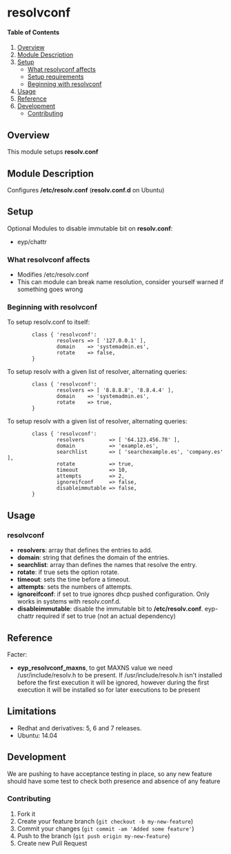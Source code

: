 # resolvconf

#### Table of Contents

1. [Overview](#overview)
2. [Module Description](#module-description)
3. [Setup](#setup)
    * [What resolvconf affects](#what-resolvconf-affects)
    * [Setup requirements](#setup-requirements)
    * [Beginning with resolvconf](#beginning-with-resolvconf)
4. [Usage](#usage)
5. [Reference](#reference)
6. [Development](#development)
    * [Contributing](#contributing)

## Overview

This module setups **resolv.conf**

## Module Description

Configures **/etc/resolv.conf** (**resolv.conf.d** on Ubuntu)

## Setup

Optional Modules to disable immutable bit on **resolv.conf**:
* eyp/chattr

### What resolvconf affects

* Modifies /etc/resolv.conf
* This can module can break name resolution, consider yourself warned if something goes wrong

### Beginning with resolvconf

To setup resolv.conf to itself:
```puppet
        class { 'resolvconf':
                resolvers => [ '127.0.0.1' ],
                domain    => 'systemadmin.es',
                rotate    => false,
        }
```
To setup resolv with a given list of resolver, alternating queries:

```puppet
        class { 'resolvconf':
                resolvers => [ '8.8.8.8', '8.8.4.4' ],
                domain    => 'systemadmin.es',
                rotate    => true,
        }
```

To setup resolv with a given list of resolver, alternating queries:

```puppet
        class { 'resolvconf':
                resolvers        => [ '64.123.456.78' ],
                domain           => 'example.es',
                searchlist       => [ 'searchexample.es', 'company.es' ],
                rotate           => true,
                timeout          => 10,
                attempts         => 2,
                ignoreifconf     => false,
                disableimmutable => false,
        }
```

## Usage

### resolvconf
* **resolvers**: array that defines the entries to add.
* **domain**: string that defines the domain of the entries.
* **searchlist**: array than defines the names that resolve the entry.
* **rotate**: if true sets the option rotate.
* **timeout**: sets the time before a timeout.
* **attempts**: sets the numbers of attempts.
* **ignoreifconf**: if set to true ignores dhcp pushed configuration. Only works in systems with resolv.conf.d.
* **disableimmutable**: disable the immutable bit to **/etc/resolv.conf**. eyp-chattr required if set to true (not an actual dependency)

## Reference
Facter:
* **eyp_resolvconf_maxns**, to get MAXNS value we need /usr/include/resolv.h to be present. If /usr/include/resolv.h isn't installed before the first execution it will be ignored, however during the first execution it will be installed so for later executions to be present

## Limitations
* Redhat and derivatives: 5, 6 and 7 releases.
* Ubuntu: 14.04

## Development

We are pushing to have acceptance testing in place, so any new feature should
have some test to check both presence and absence of any feature

### Contributing

1. Fork it
2. Create your feature branch (`git checkout -b my-new-feature`)
3. Commit your changes (`git commit -am 'Added some feature'`)
4. Push to the branch (`git push origin my-new-feature`)
5. Create new Pull Request

